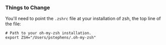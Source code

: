 ### Things to Change
You'll need to point the `.zshrc` file at your installation of zsh, the top line of the file:
```shell
# Path to your oh-my-zsh installation.
export ZSH="/Users/pstephens/.oh-my-zsh"
```
